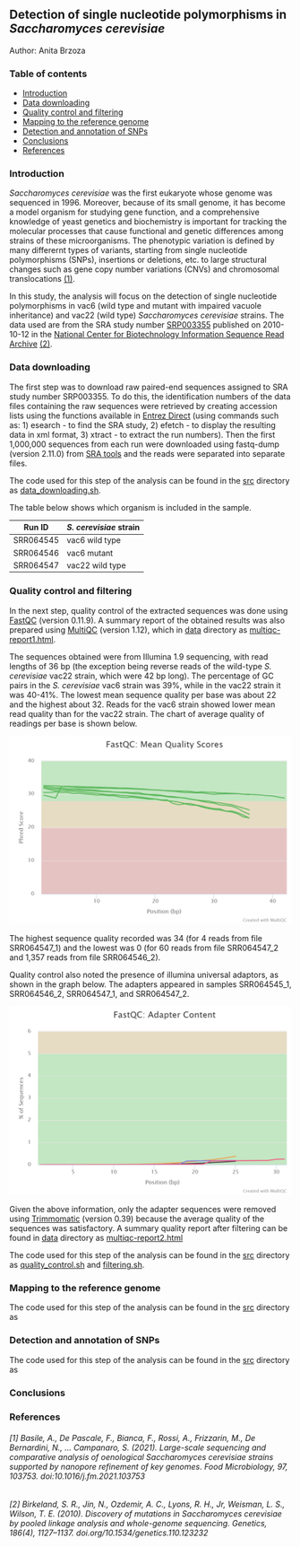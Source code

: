 ## Detection of single nucleotide polymorphisms in _Saccharomyces cerevisiae_
Author: Anita Brzoza

### Table of contents

  - [Introduction](#introduction)
  - [Data downloading](#data-downloading)
  - [Quality control and filtering](#quality-control-and-filtering)
  - [Mapping to the reference genome](#mapping-to-the-reference-genome)
  - [Detection and annotation of SNPs](#detection-and-annotation-of-snps)
  - [Conclusions](#conclusions)
  - [References](#references)


### Introduction

_Saccharomyces cerevisiae_ was the first eukaryote whose genome was sequenced in 1996. Moreover, because of its small genome, it has become a model organism for studying gene function, and a comprehensive knowledge of yeast genetics and biochemistry is important for tracking the molecular processes that cause functional and genetic differences among strains of these microorganisms. The phenotypic variation is defined by many differernt types of variants, starting from single nucleotide polymorphisms (SNPs), insertions or deletions, etc. to large structural changes such as gene copy number variations (CNVs) and chromosomal translocations [(1)](#1-basile-a-de-pascale-f-bianca-f-rossi-a-frizzarin-m-de-bernardini-n--campanaro-s-2021-large-scale-sequencing-and-comparative-analysis-of-oenological-saccharomyces-cerevisiae-strains-supported-by-nanopore-refinement-of-key-genomes-food-microbiology-97-103753-doi101016jfm2021103753). 

In this study, the analysis will focus on the detection of single nucleotide polymorphisms in vac6 (wild type and mutant with impaired vacuole inheritance) and vac22 (wild type) _Saccharomyces cerevisiae_ strains. The data used are from the SRA study number [SRP003355](https://trace.ncbi.nlm.nih.gov/Traces/sra/?study=SRP003355) published on 2010-10-12 in the [National Center for Biotechnology Information Sequence Read Archive](https://www.ncbi.nlm.nih.gov/sra/) [(2)](#2-birkeland-s-r-jin-n-ozdemir-a-c-lyons-r-h-jr-weisman-l-s-wilson-t-e-2010-discovery-of-mutations-in-saccharomyces-cerevisiae-by-pooled-linkage-analysis-and-whole-genome-sequencing-genetics-1864-11271137-doiorg101534genetics110123232).

### Data downloading 

The first step was to download raw paired-end sequences assigned to SRA study number SRP003355. To do this, the identification numbers of the data files containing the raw sequences were retrieved by creating accession lists using the functions available in [Entrez Direct](https://www.ncbi.nlm.nih.gov/books/NBK179288/) (using commands such as: 1) esearch - to find the SRA study, 2) efetch - to display the resulting data in xml format, 3) xtract - to extract the run numbers). Then the first 1,000,000 sequences from each run were  downloaded using fastq-dump (version 2.11.0) from [SRA tools](https://github.com/ncbi/sra-tools/wiki) and the reads were separated into separate files. 

The code used for this step of the analysis can be found in the [src](src/) directory as [data_downloading.sh](src/data_downloading.sh).

The table below shows which organism is included in the sample.

| Run ID | _S. cerevisiae_ strain |
| -- | --|
| SRR064545 | vac6 wild type |
| SRR064546 | vac6 mutant |
| SRR064547 | vac22 wild type |


### Quality control and filtering

In the next step, quality control of the extracted sequences was done using [FastQC](https://www.bioinformatics.babraham.ac.uk/projects/fastqc/) (version 0.11.9). A summary report of the obtained results was also prepared using [MultiQC](https://multiqc.info/) (version 1.12), which in [data](data/) directory as [multiqc-report1.html](data/multiqc_report1.html). 

The sequences obtained were from Illumina 1.9 sequencing, with read lengths of 36 bp (the exception being reverse reads of the wild-type _S. cerevisiae_ vac22 strain, which were 42 bp long). The percentage of GC pairs in the _S. cerevisiae_ vac6 strain was 39%, while in the vac22 strain it was 40-41%. The lowest mean sequence quality per base was about 22 and the highest about 32. Reads for the vac6 strain showed lower mean read quality than for the vac22 strain. The chart of average quality of readings per base is shown below. 

![Chart of average quality of readings per base](data/report_images/fastqc_per_base_sequence_quality_plot.png)

The highest sequence quality recorded was 34 (for 4 reads from file SRR064547_1) and the lowest was 0 (for 60 reads from file SRR064547_2 and 1,357 reads from file SRR064546_2).

Quality control also noted the presence of illumina universal adaptors, as shown in the graph below. The adapters appeared in samples SRR064545_1, SRR064546_2, SRR064547_1, and SRR064547_2.

![Chart of adapter content](data/report_images/fastqc_adapter_content_plot.png)

Given the above information, only the adapter sequences were removed using [Trimmomatic](http://www.usadellab.org/cms/?page=trimmomatic) (version 0.39) because the average quality of the sequences was satisfactory. A summary quality report after filtering can be found in [data](data/) directory as [multiqc-report2.html](data/multiqc_report2.html)

The code used for this step of the analysis can be found in the [src](src/) directory as [quality_control.sh](src/quality_control.sh) and [filtering.sh](src/filtering.sh).

### Mapping to the reference genome

The code used for this step of the analysis can be found in the [src](src/) directory as

### Detection and annotation of SNPs

The code used for this step of the analysis can be found in the [src](src/) directory as

### Conclusions

### References

###### [1] Basile, A., De Pascale, F., Bianca, F., Rossi, A., Frizzarin, M., De Bernardini, N., … Campanaro, S. (2021). Large-scale sequencing and comparative analysis of oenological Saccharomyces cerevisiae strains supported by nanopore refinement of key genomes. Food Microbiology, 97, 103753. doi:10.1016/j.fm.2021.103753 

###### [2] Birkeland, S. R., Jin, N., Ozdemir, A. C., Lyons, R. H., Jr, Weisman, L. S., Wilson, T. E. (2010). Discovery of mutations in Saccharomyces cerevisiae by pooled linkage analysis and whole-genome sequencing. Genetics, 186(4), 1127–1137. doi.org/10.1534/genetics.110.123232

